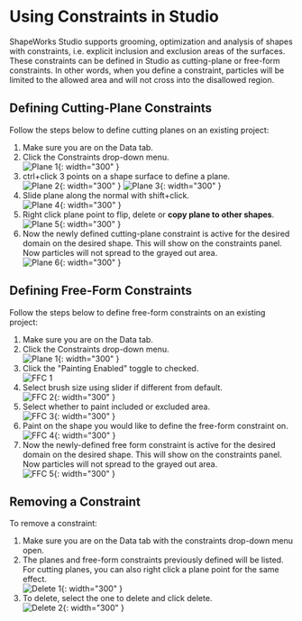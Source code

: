 
# Using Constraints in Studio

ShapeWorks Studio supports grooming, optimization and analysis of shapes with constraints, i.e. explicit inclusion and exclusion areas of the surfaces. These constraints can be defined in Studio as cutting-plane or free-form constraints. In other words, when you define a constraint, particles will be limited to the allowed area and will not cross into the disallowed region.

<!-- Image of sliced femurs -->


## Defining Cutting-Plane Constraints

Follow the steps below to define cutting planes on an existing project:

1. Make sure you are on the Data tab.
2. Click the Constraints drop-down menu.  
![Plane 1](../img/studio/plane1.png){: width="300" }
3. ctrl+click 3 points on a shape surface to define a plane.  
![Plane 2](../img/studio/plane2.png){: width="300" }
![Plane 3](../img/studio/plane3.png){: width="300" }
  1. Slide plane along the normal with shift+click.  
  ![Plane 4](../img/studio/plane4.png){: width="300" }
  2. Right click plane point to flip, delete or **copy plane to other shapes**.  
  ![Plane 5](../img/studio/plane5.png){: width="300" }
4. Now the newly defined cutting-plane constraint is active for the desired domain on the desired shape. This will show on the constraints panel. Now particles will not spread to the grayed out area.  
![Plane 6](../img/studio/plane6.png){: width="300" }

## Defining Free-Form Constraints

Follow the steps below to define free-form constraints on an existing project:

1. Make sure you are on the Data tab.
2. Click the Constraints drop-down menu.  
![Plane 1](../img/studio/plane1.png){: width="300" }
3. Click the "Painting Enabled" toggle to checked.  
![FFC 1](../img/studio/ffc1.png)
  1. Select brush size using slider if different from default.  
  ![FFC 2](../img/studio/ffc2.png){: width="300" }
  2. Select whether to paint included or excluded area.  
  ![FFC 3](../img/studio/ffc3.png){: width="300" }
4. Paint on the shape you would like to define the free-form constraint on.  
![FFC 4](../img/studio/ffc4.png){: width="300" }
5. Now the newly-defined free form constraint is active for the desired domain on the desired shape. This will show on the constraints panel. Now particles will not spread to the grayed out area.  
![FFC 5](../img/studio/ffc5.png){: width="300" }

## Removing a Constraint

To remove a constraint:

1. Make sure you are on the Data tab with the constraints drop-down menu open.
2. The planes and free-form constraints previously defined will be listed. For cutting planes, you can also right click a plane point for the same effect.  
![Delete 1](../img/studio/delete1.png){: width="300" }
3. To delete, select the one to delete and click delete.  
![Delete 2](../img/studio/delete2.png){: width="300" }
